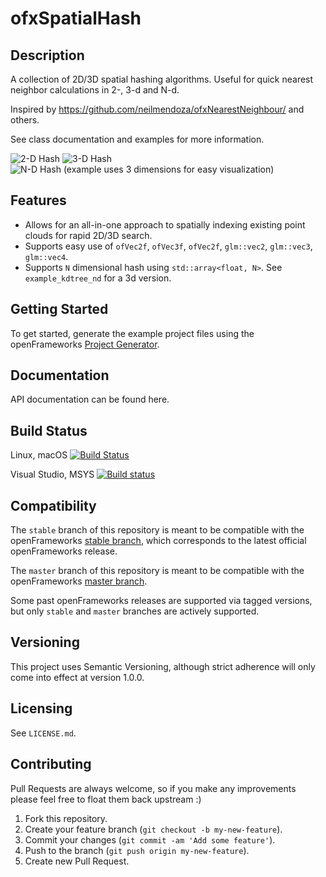 ofxSpatialHash
==============

## Description

A collection of 2D/3D spatial hashing algorithms.  Useful for quick nearest neighbor calculations in 2-, 3-d and N-d.

Inspired by https://github.com/neilmendoza/ofxNearestNeighbour/ and others.

See class documentation and examples for more information.

![2-D Hash](https://github.com/bakercp/ofxSpatialHash/raw/master/docs/screen_2d.png)
![3-D Hash](https://github.com/bakercp/ofxSpatialHash/raw/master/docs/screen_3d.png)
![N-D Hash (example uses 3 dimensions for easy visualization)](https://github.com/bakercp/ofxSpatialHash/raw/master/docs/screen_3d.png)

## Features

- Allows for an all-in-one approach to spatially indexing existing point clouds for rapid 2D/3D search.
- Supports easy use of `ofVec2f`, `ofVec3f`, `ofVec2f`, `glm::vec2`, `glm::vec3`, `glm::vec4`.
- Supports `N` dimensional hash using `std::array<float, N>`.  See `example_kdtree_nd` for a 3d version.

## Getting Started

To get started, generate the example project files using the openFrameworks [Project Generator](http://openframeworks.cc/learning/01_basics/how_to_add_addon_to_project/).

## Documentation

API documentation can be found here.

## Build Status

Linux, macOS [![Build Status](https://travis-ci.org/bakercp/ofxSpatialHash.svg?branch=master)](https://travis-ci.org/bakercp/ofxSpatialHash)

Visual Studio, MSYS [![Build status](https://ci.appveyor.com/api/projects/status/7s76w2xstibc5w3x/branch/master?svg=true)](https://ci.appveyor.com/project/bakercp/ofxspatialhash/branch/master)

## Compatibility

The `stable` branch of this repository is meant to be compatible with the openFrameworks [stable branch](https://github.com/openframeworks/openFrameworks/tree/stable), which corresponds to the latest official openFrameworks release.

The `master` branch of this repository is meant to be compatible with the openFrameworks [master branch](https://github.com/openframeworks/openFrameworks/tree/master).

Some past openFrameworks releases are supported via tagged versions, but only `stable` and `master` branches are actively supported.

## Versioning

This project uses Semantic Versioning, although strict adherence will only come into effect at version 1.0.0.

## Licensing

See `LICENSE.md`.

## Contributing

Pull Requests are always welcome, so if you make any improvements please feel free to float them back upstream :)

1. Fork this repository.
2. Create your feature branch (`git checkout -b my-new-feature`).
3. Commit your changes (`git commit -am 'Add some feature'`).
4. Push to the branch (`git push origin my-new-feature`).
5. Create new Pull Request.

